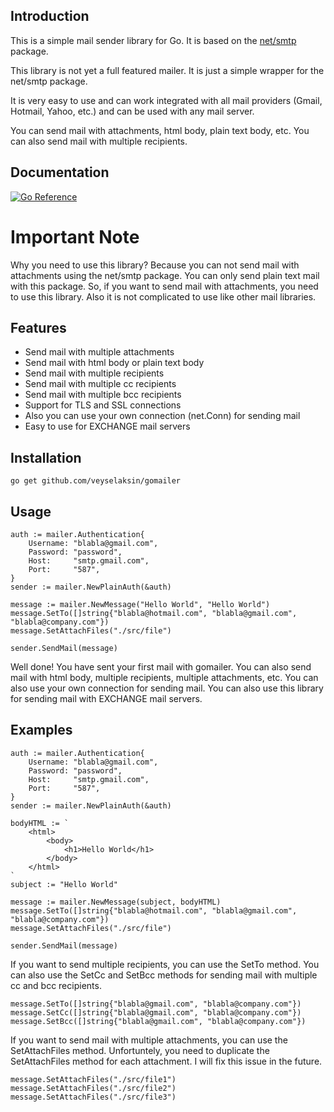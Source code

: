 ## **Introduction**

This is a simple mail sender library for Go. It is based on the [net/smtp](http://golang.org/pkg/net/smtp/) package.

This library is not yet a full featured mailer. It is just a simple wrapper for the net/smtp package.

It is very easy to use and can work integrated with all mail providers (Gmail, Hotmail, Yahoo, etc.) and can be used with any mail server.

You can send mail with attachments, html body, plain text body, etc. You can also send mail with multiple recipients.

## **Documentation**
[![Go Reference](https://pkg.go.dev/badge/github.com/veyselaksin/gomailer.svg)](https://pkg.go.dev/github.com/veyselaksin/gomailer)


# **Important Note**
Why you need to use this library? Because you can not send mail with attachments using the net/smtp package. You can only send plain text mail with this package. So, if you want to send mail with attachments, you need to use this library. Also it is not complicated to use like other mail libraries.

## **Features**
* Send mail with multiple attachments
* Send mail with html body or plain text body
* Send mail with multiple recipients
* Send mail with multiple cc recipients
* Send mail with multiple bcc recipients
* Support for TLS and SSL connections
* Also you can use your own connection (net.Conn) for sending mail
* Easy to use for EXCHANGE mail servers


## **Installation**

    go get github.com/veyselaksin/gomailer

## **Usage**
```golang
auth := mailer.Authentication{
    Username: "blabla@gmail.com",
    Password: "password",
    Host:     "smtp.gmail.com",
    Port:     "587",
}
sender := mailer.NewPlainAuth(&auth)

message := mailer.NewMessage("Hello World", "Hello World")
message.SetTo([]string{"blabla@hotmail.com", "blabla@gmail.com", "blabla@company.com"})
message.SetAttachFiles("./src/file")

sender.SendMail(message)
```
Well done! You have sent your first mail with gomailer. You can also send mail with html body, multiple recipients, multiple attachments, etc. You can also use your own connection for sending mail. You can also use this library for sending mail with EXCHANGE mail servers.

## **Examples**
```golang
auth := mailer.Authentication{
    Username: "blabla@gmail.com",
    Password: "password",
    Host:     "smtp.gmail.com",
    Port:     "587",
}
sender := mailer.NewPlainAuth(&auth)

bodyHTML := `
    <html>
        <body>
            <h1>Hello World</h1>
        </body>
    </html>
`
subject := "Hello World"

message := mailer.NewMessage(subject, bodyHTML)
message.SetTo([]string{"blabla@hotmail.com", "blabla@gmail.com", "blabla@company.com"})
message.SetAttachFiles("./src/file")

sender.SendMail(message)
```

If you want to send multiple recipients, you can use the SetTo method. You can also use the SetCc and SetBcc methods for sending mail with multiple cc and bcc recipients.

```golang
message.SetTo([]string{"blabla@gmail.com", "blabla@company.com"})
message.SetCc([]string{"blabla@gmail.com", "blabla@company.com"})
message.SetBcc([]string{"blabla@gmail.com", "blabla@company.com"})
```
If you want to send mail with multiple attachments, you can use the SetAttachFiles method. Unfortuntely, you need to duplicate the SetAttachFiles method for each attachment. I will fix this issue in the future.

```golang
message.SetAttachFiles("./src/file1")
message.SetAttachFiles("./src/file2")
message.SetAttachFiles("./src/file3")
```


